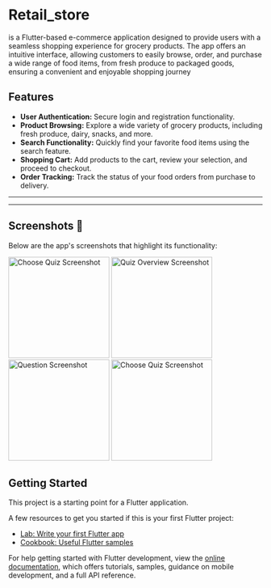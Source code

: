 # Retail_store
is a Flutter-based e-commerce application designed to provide users with a seamless shopping experience for grocery products. The app offers an intuitive interface, allowing customers to easily browse, order, and purchase a wide range of food items, from fresh produce to packaged goods, ensuring a convenient and enjoyable shopping journey
## Features
- **User Authentication:** Secure login and registration functionality.
- **Product Browsing:**  Explore a wide variety of grocery products, including fresh produce, dairy, snacks, and more.
- **Search Functionality:** Quickly find your favorite food items using the search feature.
- **Shopping Cart:** Add products to the cart, review your selection, and proceed to checkout.
- **Order Tracking:**  Track the status of your food orders from purchase to delivery.


---

---

## Screenshots 📸
Below are the app's screenshots that highlight its functionality:


<img src="https://github.com/user-attachments/assets/4d6224e2-9152-41ea-b502-907b5fb0feb6" alt="Choose Quiz Screenshot" width="200"> <img src="https://github.com/user-attachments/assets/7738111f-c824-4bbc-8c1e-57edcdbf9447" alt="Quiz Overview Screenshot" width="200"> <img src="https://github.com/user-attachments/assets/c7524d45-c341-44fc-8888-1e0d701e6c37" alt="Question Screenshot" width="200"> <img src="https://github.com/user-attachments/assets/687c6030-6f68-471f-84c1-fc6add53412a" alt="Choose Quiz Screenshot" width="200">

## Getting Started

This project is a starting point for a Flutter application.

A few resources to get you started if this is your first Flutter project:

- [Lab: Write your first Flutter app](https://docs.flutter.dev/get-started/codelab)
- [Cookbook: Useful Flutter samples](https://docs.flutter.dev/cookbook)

For help getting started with Flutter development, view the
[online documentation](https://docs.flutter.dev/), which offers tutorials,
samples, guidance on mobile development, and a full API reference.
